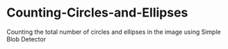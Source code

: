 # Counting-Circles-and-Ellipses

Counting the total number of circles and ellipses in the image using Simple Blob Detector

